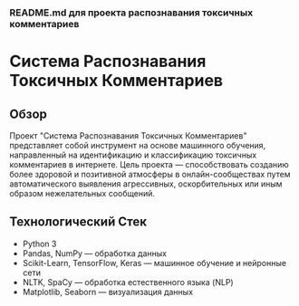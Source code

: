 ### README.md для проекта распознавания токсичных комментариев

# Система Распознавания Токсичных Комментариев

## Обзор

Проект "Система Распознавания Токсичных Комментариев" представляет собой инструмент на основе машинного обучения, направленный на идентификацию и классификацию токсичных комментариев в интернете. Цель проекта — способствовать созданию более здоровой и позитивной атмосферы в онлайн-сообществах путем автоматического выявления агрессивных, оскорбительных или иным образом нежелательных сообщений.

## Технологический Стек

- Python 3
- Pandas, NumPy — обработка данных
- Scikit-Learn, TensorFlow, Keras — машинное обучение и нейронные сети
- NLTK, SpaCy — обработка естественного языка (NLP)
- Matplotlib, Seaborn — визуализация данных

